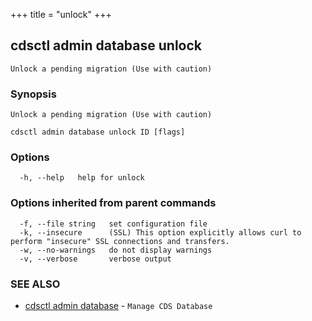 +++
title = "unlock"
+++
## cdsctl admin database unlock

`Unlock a pending migration (Use with caution)`

### Synopsis

`Unlock a pending migration (Use with caution)`

```
cdsctl admin database unlock ID [flags]
```

### Options

```
  -h, --help   help for unlock
```

### Options inherited from parent commands

```
  -f, --file string   set configuration file
  -k, --insecure      (SSL) This option explicitly allows curl to perform "insecure" SSL connections and transfers.
  -w, --no-warnings   do not display warnings
  -v, --verbose       verbose output
```

### SEE ALSO

* [cdsctl admin database](/cli/cdsctl/admin/database/)	 - `Manage CDS Database`

